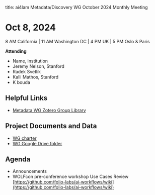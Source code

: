 title: ai4lam Metadata/Discovery WG October 2024 Monthly Meeting

# Oct 8, 2024

8 AM California | 11 AM Washington DC | 4 PM UK | 5 PM Oslo & Paris


**Attending**

* Name, institution  
* Jeremy Nelson, Stanford  
* Radek Svetlik  
* Kalli Mathos, Stanford  
* K bouda

## Helpful Links

* [Metadata WG Zotero Group Library](https://www.zotero.org/groups/2709151/ai4lam_metadata_wg/library)

## Project Documents and Data

* [WG charter](https://drive.google.com/file/d/1ypcx2F30siqr-KYOKFZtVv8h9PIS9a77/view?usp=sharing)  
* [WG Google Drive folder](https://drive.google.com/drive/folders/1cpZtbjKadgD30794fD97XY-EChUSy2r9?usp=sharing)

## Agenda

* Announcements  
* WOLFcon pre-conference workshop Use Cases Review  
  [https://github.com/folio-labs/ai-workflows/wiki](https://github.com/folio-labs/ai-workflows/wiki) 

